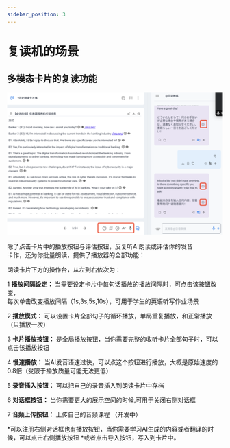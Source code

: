 ```yaml
---
sidebar_position: 3
---
```


# 复读机的场景

## 多模态卡片的复读功能

![alt text](img/repeater-red.png)

除了点击卡片中的播放按钮与评估按钮，反复听AI朗读或评估你的发音  
卡作，还为你批量朗读，提供了播放器的全部功能：  

朗读卡片下方的操作台，从左到右依次为：  

1 **播放间隔设定：** 当需要设定卡片中每句话播放的播放间隔时，可点击该按钮改变，  
   每次单击改变播放间隔（1s,3s,5s,10s），可用于学生的英语听写作业场景  

2 **播放模式：** 可以设置卡片全部句子的循环播放，单局重复播放，和正常播放（只播放一次）

3  **卡片播放按钮：** 是全局播放按钮，当你需要完整的收听卡片全部句子时，可以点击该播放按钮

4  **慢速播放：** 当AI发音语速过快，可以点这个按钮进行播放，大概是原始速度的0.8倍（受限于播放质量可能无法更低）

5  **录音插入按钮：** 可以把自己的录音插入到朗读卡片中存档

6 **对话框按钮：**  当你需要更大的展示空间的时候,可用于关闭右侧对话框

7  **音频上传按钮：** 上传自己的音频课程 （开发中）

*可以注册右侧对话框也有播放按钮，当你需要学习AI生成的内容或者翻译的时候，可以点击右侧播放按钮
*或者点击导入按钮，写入到卡片中。